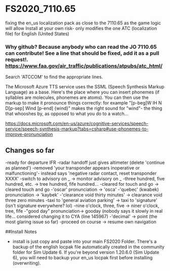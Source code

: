 # FS2020_7110.65
fixing the en_us localization pack as close to the 7110.65 as the game logic will allow
Install at your own risk- only modifies the one ATC (localization file) for English (United States)

### Why github? Because anybody who can read the JO 7110.65 can contribute! See a line that should be fixed, add it as a pull request!. https://www.faa.gov/air_traffic/publications/atpubs/atc_html/

Search 'ATCCOM' to find the appropriate lines.

The Microsoft Azure TTS service uses the SSML (Speech Synthesis Markup Language) as a base. Here's the place where you can insert phonemes (if syllables are molecules, phonemes are atoms). You can then use the markup to make it pronounce things correctly: for example "[p-beg]W IH N D[p-sep] Wind [p-end] {wind}" makes the right sound for "wind"- the thing that whooshes by, as opposed to what you do to a watch...

https://docs.microsoft.com/en-us/azure/cognitive-services/speech-service/speech-synthesis-markup?tabs=csharp#use-phonemes-to-improve-pronunciation

## Changes so far
-ready for departure IFR
-radar handoff just gives altimeter (delete 'continue as planned')
-removed 'your transponder appears inoperative or malfunctioning'- instead says 'negative radar contact, reset transponder XXXX'
-switch to advisory on _ -> monitor advisory on _
-three hundred, five hundred, etc. -> tree hundred, fife hundred...
-cleared for touch and go -> cleared touch and go
-'oscar' pronunciation -> 'osca'
-'quebec' (kwabek) pronunciation -> 'kaybek'
-'clearance void thirty minutes' -> clearance void three zero minutes
-taxi to 'general aviation parking' -> taxi to 'signature' (isn't signature everywhere? lol)
-nine o'clock, three, five -> niner o'clock, tree, fife
-"good day" pronunciation-> gooday (nobody says it slowly in real life... considered changing it to CYA (line 145967)
-'decimal' -> point (the most glaring issue so far)
-proceed on course -> resume own navigation

##Install Notes
- install is just copy and paste into your main FS2020 Folder. There's a backup of the english locpak file automatically created in the community folder for Sim Update 6. If you're beyond version 1.20.6.0 (Sim Update 6), you will need to backup your en_us locpak first before installing (overwriting).
